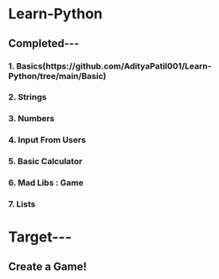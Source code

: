 # Learn-Python
<h2>Completed---
 <h3>  1. Basics(https://github.com/AdityaPatil001/Learn-Python/tree/main/Basic)
 <h3>  2. Strings
 <h3>  3. Numbers
 <h3>  4. Input From Users
 <h3>  5. Basic Calculator
 <h3>  6. Mad Libs : Game
 <h3>  7. Lists
 <h3>

 <h1> Target---
 <h2> Create a Game!
